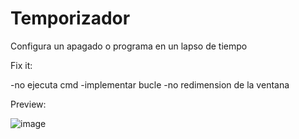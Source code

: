 # Temporizador
Configura un apagado o programa en un lapso de tiempo


Fix it:

-no ejecuta cmd
-implementar bucle
-no redimension de la ventana


Preview:

![image](https://user-images.githubusercontent.com/25538565/156906507-9aa49d67-44e8-4b17-82e5-7ee554bfd9c9.png)
